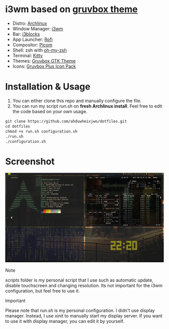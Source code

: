# i3wm based on [gruvbox theme](https://github.com/morhetz/gruvbox)
- Distro: [Archlinux](https://archlinux.org)
- Window Manager: [i3wm](https://github.com/i3/i3)
- Bar: [i3blocks](https://github.com/vivien/i3blocks)
- App Launcher: [Rofi](https://github.com/davatorium/rofi)
- Compositor: [Picom](https://github.com/yshui/picom)
- Shell: zsh with [oh-my-zsh](https://github.com/ohmyzsh/ohmyzsh/)
- Terminal: [Kitty](https://github.com/kovidgoyal/kitty)
- Themes: [Gruvbox GTK Theme](https://github.com/Fausto-Korpsvart/Gruvbox-GTK-Theme)
- Icons: [Gruvbox Plus Icon Pack](https://github.com/SylEleuth/gruvbox-plus-icon-pack)

# Installation & Usage
1. You can either clone this repo and manually configure the file.
2. You can run my script _run.sh_ on **fresh Archlinux install**. Feel free to edit the code based on your own usage.
```
git clone https://github.com/ahduwheixjwo/dotfiles.git
cd dotfiles
chmod +x run.sh configuration.sh
./run.sh
./configuration.sh
```
# Screenshot
![Screenshot of the configuration](/screenshots/rice.png)

> [!NOTE]
> _scripts_ folder is my personal script that I use such as automatic update, disable touchscreen and changing resolution. Its not important for the i3wm configuration, but feel free to use it.

> [!IMPORTANT]
> Please note that _run.sh_ is my personal configuration. I didn't use display manager. Instead, I use xinit to manually start my display server. If you want to use it with display manager, you can edit it by yourself.
